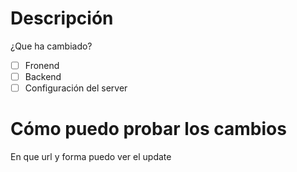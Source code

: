 # Descripción
¿Que ha cambiado?

- [ ] Fronend  
- [ ] Backend  
- [ ] Configuración del server

# Cómo puedo probar los cambios
En que url y forma puedo ver el update
